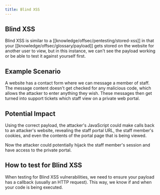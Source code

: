 ```yaml
---
title: Blind XSS
---
```


## Blind XSS

Blind XSS is similar to a [[knowledge/offsec/pentesting/stored-xss]] in that your [[knowledge/offsec/glossary/payload]] gets stored on the website for another user to view, but in this instance, we can't see the payload working or be able to test it against yourself first.

## Example Scenario

A website has a contact form where we can message a member of staff. The message content doesn't get checked for any malicious code, which allows the attacker to enter anything they wish. These messages then get turned into support tickets which staff view on a private web portal.

## Potential Impact

Using the correct payload, the attacker's JavaScript could make calls back to an attacker's website, revealing the staff portal URL, the staff member's cookies, and even the contents of the portal page that is being viewed.

Now the attacker could potentially hijack the staff member's session and have access to the private portal.

## How to test for Blind XSS

When testing for Blind XSS vulnerabilities, we need to ensure your payload has a callback (usually an HTTP request). This way, we know if and when your code is being executed.
